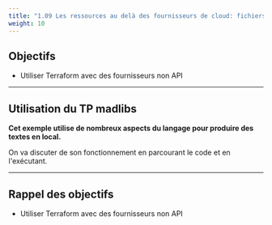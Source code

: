 ```yaml
---
title: "1.09 Les ressources au delà des fournisseurs de cloud: fichiers, modèles (templates) et null_resource"
weight: 10
---
```


## Objectifs 
- Utiliser Terraform avec des fournisseurs non API  

---

## Utilisation du TP madlibs

**Cet exemple utilise de nombreux aspects du langage pour produire des textes en local.**

On va discuter de son fonctionnement en parcourant le code et en l'exécutant. 


---

## Rappel des objectifs 
- Utiliser Terraform avec des fournisseurs non API  


